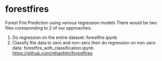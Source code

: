 # forestfires
Forest Fire Prediction using various regression models
There would be two files coresponding to 2 of our approaches:
  1) Do regression on the entire dataset: forestfire.ipynb
  2) Classify the data to zero and non-zero then do regression on non-zero data: forestfire_with_classification.ipynb
https://github.com/nthanhtin/forestfires
